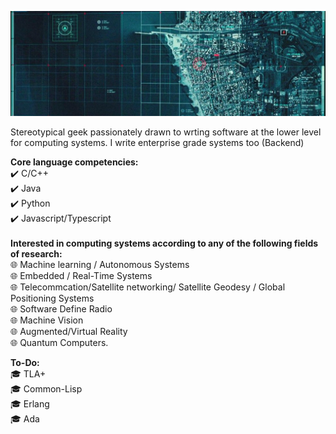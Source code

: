 ![alt text](https://github.com/brytemorio/brytemorio/blob/main/1500x500?raw=true)

Stereotypical geek  passionately drawn to wrting
software at the lower level  for computing systems.
I write enterprise grade systems too (Backend)

**Core language competencies:** 
<br/> :heavy_check_mark: C/C++ 
<br/> :heavy_check_mark: Java 
<br/> :heavy_check_mark: Python 
<br/> :heavy_check_mark: Javascript/Typescript
 <br /> <br />
**Interested in computing systems according to any of the following fields of research:**
<br /> :globe_with_meridians: Machine learning / Autonomous Systems
<br /> :globe_with_meridians: Embedded / Real-Time Systems
<br /> :globe_with_meridians: Telecommcation/Satellite networking/ Satellite Geodesy / Global
Positioning Systems
<br /> :globe_with_meridians: Software Define Radio
<br /> :globe_with_meridians: Machine Vision
<br /> :globe_with_meridians: Augmented/Virtual Reality
<br /> :globe_with_meridians: Quantum Computers.


**To-Do:**
<br /> :mortar_board: TLA+
<br /> :mortar_board: Common-Lisp
<br /> :mortar_board: Erlang
<br /> :mortar_board: Ada 

